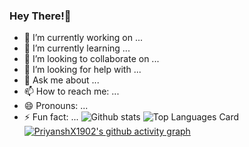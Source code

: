### Hey There!👋

- 🔭 I’m currently working on ...
- 🌱 I’m currently learning ...
- 👯 I’m looking to collaborate on ...
- 🤔 I’m looking for help with ...
- 💬 Ask me about ...
- 📫 How to reach me: ...
- 😄 Pronouns: ...
- ⚡ Fun fact: ...
![Github stats](https://github-readme-stats.vercel.app/api?username=PriyanshX1902&theme=highcontrast&show_icons=true&count_private=true)
![Top Languages Card](https://github-readme-stats.vercel.app/api/top-langs/?username=PriyanshX1902&layout=compact)
[![PriyanshX1902's github activity graph](https://activity-graph.herokuapp.com/graph?username=PriyanshX1902&theme=react-dark)](https://github.com/ashutosh00710/github-readme-activity-graph)
<!--
**PriyanshX1902/PriyanshX1902** is a ✨ _special_ ✨ repository because its `README.md` (this file) appears on your GitHub profile.

Here are some ideas to get you started:

- 🔭 I’m currently working on ...
- 🌱 I’m currently learning ...
- 👯 I’m looking to collaborate on ...
- 🤔 I’m looking for help with ...
- 💬 Ask me about ...
- 📫 How to reach me: ...
- 😄 Pronouns: ...
- ⚡ Fun fact: ...
-->
